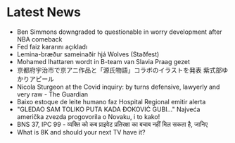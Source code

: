 # Latest News
-  Ben Simmons downgraded to questionable in worry development after NBA comeback
-  Fed faiz kararını açıkladı
-  Lemina-bræður sameinaðir hjá Wolves (Staðfest)
-  Mohamed Ihattaren wordt in B-team van Slavia Praag gezet
-  京都府宇治市で京アニ作品と「源氏物語」コラボのイラストを発表 紫式部ゆかりアピール
-  Nicola Sturgeon at the Covid inquiry: by turns defensive, lawyerly and very raw - The Guardian
-  Baixo estoque de leite humano faz Hospital Regional emitir alerta
-  "GLEDAO SAM TOLIKO PUTA KADA ĐOKOVIĆ GUBI..." Najveća američka zvezda progovorila o Novaku, i to kako!
-  BNS 37, IPC 99 - व्यक्ति को कब प्राइवेट प्रतिरक्षा का बचाब नहीं मिल सकता है, जानिए
-  What is 8K and should your next TV have it?
